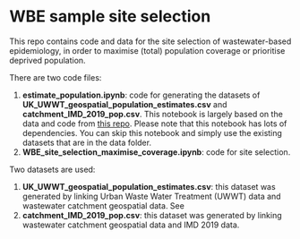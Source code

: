 # WBE sample site selection
This repo contains code and data for the site selection of wastewater-based epidemiology, in order to maximise (total) population coverage or prioritise deprived population. 

There are two code files:

1. **estimate_population.ipynb**: code for generating the datasets of **UK_UWWT_geospatial_population_estimates.csv** and **catchment_IMD_2019_pop.csv**. This notebook is largely based on the data and code from [this repo](https://github.com/tillahoffmann/wastewater-catchment-areas). Please note that this notebook has lots of dependencies. You can skip this notebook and simply use the existing datasets that are in the data folder. 
2. **WBE_site_selection_maximise_coverage.ipynb**: code for site selection. 

Two datasets are used:

1. **UK_UWWT_geospatial_population_estimates.csv**: this dataset was generated by linking Urban Waste Water Treatment (UWWT) data and wastewater catchment geospatial data. See 
2. **catchment_IMD_2019_pop.csv**: this dataset was generated by linking wastewater catchment geospatial data and IMD 2019 data. 
